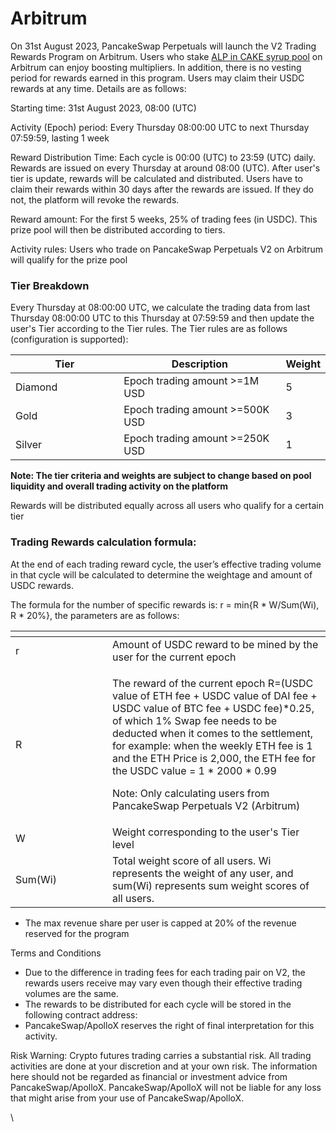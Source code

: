 # Arbitrum

On 31st August 2023, PancakeSwap Perpetuals will launch the V2 Trading Rewards Program on Arbitrum. Users who stake [ALP in CAKE syrup pool](https://pancakeswap.finance/pools?chain=arb) on Arbitrum can enjoy boosting multipliers. In addition, there is no vesting period for rewards earned in this program. Users may claim their USDC rewards at any time. Details are as follows:

Starting time: 31st August 2023, 08:00 (UTC)

Activity (Epoch) period: Every Thursday 08:00:00 UTC to next Thursday 07:59:59, lasting 1 week

Reward Distribution Time: Each cycle is 00:00 (UTC) to 23:59 (UTC) daily. Rewards are issued on every Thursday at around 08:00 (UTC). After user's tier is update, rewards will be calculated and distributed. Users have to claim their rewards within 30 days after the rewards are issued. If they do not, the platform will revoke the rewards.&#x20;

Reward amount: For the first 5 weeks, 25% of trading fees (in USDC). This prize pool will then be distributed according to tiers.

Activity rules: Users who trade on PancakeSwap Perpetuals V2 on Arbitrum will qualify for the prize pool

### Tier Breakdown

Every Thursday at 08:00:00 UTC, we calculate the trading data from last Thursday 08:00:00 UTC to this Thursday at 07:59:59 and then update the user's Tier according to the Tier rules. The Tier rules are as follows (configuration is supported):

<table><thead><tr><th width="161">Tier</th><th width="249.33333333333331">Description</th><th>Weight</th></tr></thead><tbody><tr><td>Diamond</td><td>Epoch trading amount >=1M USD</td><td>5</td></tr><tr><td>Gold</td><td>Epoch trading amount >=500K USD</td><td>3</td></tr><tr><td>Silver</td><td>Epoch trading amount >=250K USD</td><td>1</td></tr></tbody></table>

**Note: The tier criteria and weights are subject to change based on pool liquidity and overall trading activity on the platform**

Rewards will be distributed equally across all users who qualify for a certain tier

### Trading Rewards calculation formula:&#x20;

At the end of each trading reward cycle, the user’s effective trading volume in that cycle will be calculated to determine the weightage and amount of USDC rewards.

The formula for the number of specific rewards is: r = min{R \* W/Sum(Wi), R \* 20%\}, the parameters are as follows:

<table data-header-hidden><thead><tr><th width="139"></th><th></th></tr></thead><tbody><tr><td>r</td><td>Amount of USDC reward to be mined by the user for the current epoch</td></tr><tr><td>R</td><td><p>The reward of the current epoch R=(USDC value of ETH fee + USDC value of DAI fee + USDC value of BTC fee + USDC fee)*0.25, of which 1% Swap fee needs to be deducted when it comes to the settlement, for example: when the weekly ETH fee is 1 and the ETH Price is 2,000, the ETH fee for the USDC value = 1 * 2000 * 0.99</p><p></p><p>Note: Only calculating users from PancakeSwap Perpetuals V2 (Arbitrum)</p></td></tr><tr><td>W</td><td>Weight corresponding to the user's Tier level</td></tr><tr><td>Sum(Wi)</td><td>Total weight score of all users. Wi represents the weight of any user, and sum(Wi) represents sum weight scores of all users.</td></tr></tbody></table>

* The max revenue share per user is capped at 20% of the revenue reserved for the program

Terms and Conditions

* Due to the difference in trading fees for each trading pair on V2, the rewards users receive may vary even though their effective trading volumes are the same.
* The rewards to be distributed for each cycle will be stored in the following contract address:&#x20;
* PancakeSwap/ApolloX reserves the right of final interpretation for this activity.



Risk Warning: Crypto futures trading carries a substantial risk. All trading activities are done at your discretion and at your own risk. The information here should not be regarded as financial or investment advice from PancakeSwap/ApolloX. PancakeSwap/ApolloX will not be liable for any loss that might arise from your use of PancakeSwap/ApolloX.

\
